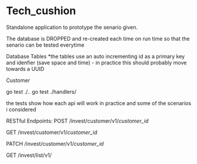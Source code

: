 # Tech_cushion

Standalone application to prototype the senario given.

The database is DROPPED and re-created each time on run time so that the senario can be tested everytime

Database Tables
*the tables use an auto incrementing id as a primary key and idenfier (save space and time) - in practice this should probably move towards a UUID

Customer

go test ./..
go test ./handlers/

the tests show how each api will work in practice and some of the scenarios i considered

RESTful 
Endpoints:
POST /invest/customer/v1/*customer_id*

GET /invest/customer/v1/*customer_id*

PATCH /invest/customer/v1/*customer_id*

GET /invest/list/v1/


